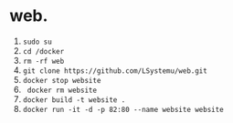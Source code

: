 # web.


1. `sudo su`
2. `cd /docker` 
3. `rm -rf web` 
4. `git clone https://github.com/LSystemu/web.git` 
5. `docker stop website`
6. ` docker rm website` 
7. `docker build -t website .` 
8. `docker run -it -d -p 82:80 --name website website`
